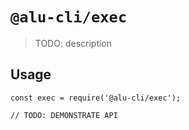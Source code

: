 # `@alu-cli/exec`

> TODO: description

## Usage

```
const exec = require('@alu-cli/exec');

// TODO: DEMONSTRATE API
```
